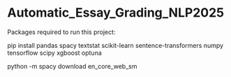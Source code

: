 # Automatic_Essay_Grading_NLP2025
Packages required to run this project:

pip install pandas spacy textstat scikit-learn sentence-transformers numpy tensorflow scipy xgboost optuna

python -m spacy download en_core_web_sm
